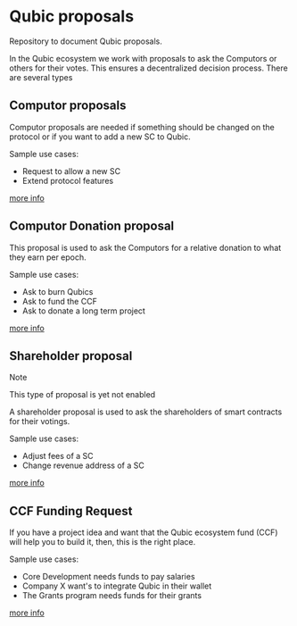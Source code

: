 # Qubic proposals
Repository to document Qubic proposals.

In the Qubic ecosystem we work with proposals to ask the Computors or others for their votes. This ensures a decentralized decision process.
There are several types 

## Computor proposals
Computor proposals are needed if something should be changed on the protocol or if you want to add a new SC to Qubic.

Sample use cases:
- Request to allow a new SC
- Extend protocol features

[more info](general-computor-proposal-how-to.md)

## Computor Donation proposal
This proposal is used to ask the Computors for a relative donation to what they earn per epoch.

Sample use cases:
- Ask to burn Qubics
- Ask to fund the CCF
- Ask to donate a long term project

[more info](general-computor-proposal-how-to.md)

## Shareholder proposal
> [!NOTE]
> This type of proposal is yet not enabled

A shareholder proposal is used to ask the shareholders of smart contracts for their votings.

Sample use cases:
- Adjust fees of a SC
- Change revenue address of a SC

[more info](general-computor-proposal-how-to.md)

## CCF Funding Request
If you have a project idea and want that the Qubic ecosystem fund (CCF) will help you to build it, then, this is the right place.

Sample use cases:
- Core Development needs funds to pay salaries
- Company X want's to integrate Qubic in their wallet
- The Grants program needs funds for their grants

[more info](ccf-funding-request.md)

